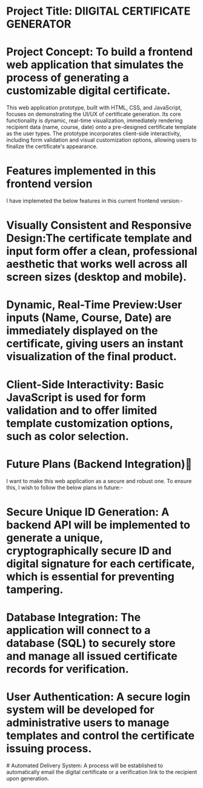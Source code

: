 # Project Title: DIIGITAL CERTIFICATE GENERATOR

# Project Concept: To build a frontend web application that simulates the process of generating a customizable digital certificate.
This web application prototype, built with HTML, CSS, and JavaScript, focuses on demonstrating the UI/UX of certificate generation.
Its core functionality is dynamic, real-time visualization, immediately rendering recipient data (name, course, date) onto a pre-designed certificate template as the user types. The prototype incorporates client-side interactivity, including form validation and visual customization options, allowing users to finalize the certificate's appearance.

# Features implemented in this frontend version
I have implemeted the below features in this current frontend version:-
# Visually Consistent and Responsive Design:The certificate template and input form offer a clean, professional aesthetic that works well across all screen sizes (desktop and mobile).
# ​Dynamic, Real-Time Preview:User inputs (Name, Course, Date) are immediately displayed on the certificate, giving users an instant visualization of the final product.
# ​Client-Side Interactivity: Basic JavaScript is used for form validation and to offer limited template customization options, such as color selection.

# ​Future Plans (Backend Integration)🔧
I want to make this web application as a secure and robust one. To ensure this, I wish to follow the below plans in future:-
# ​Secure Unique ID Generation: A backend API will be implemented to generate a unique, cryptographically secure ID and digital signature for each certificate, which is essential for preventing tampering.
# ​Database Integration: The application will connect to a database (SQL) to securely store and manage all issued certificate records for verification.
# ​User Authentication: A secure login system will be developed for administrative users to manage templates and control the certificate issuing process.
​# Automated Delivery System: A process will be established to automatically email the digital certificate or a verification link to the recipient upon generation.
